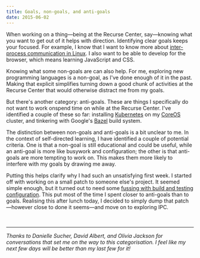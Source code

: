 ```yaml
---
title: Goals, non-goals, and anti-goals
date: 2015-06-02
---
```


When working on a thing—being at the Recurse Center, say—knowing what you want
to get out of it helps with direction. Identifying clear goals keeps your
focused. For example, I know that I want to know more about [inter-process
communication in Linux][linux-ipc]. I also want to be able to develop for the
browser, which means learning JavaScript and CSS.

[linux-ipc]: http://kamalmarhubi.com/blog/2015/06/01/a-list-of-linux-ipc-mechanisms/

Knowing what some non-goals are can also help. For me, exploring new
programming languages is a non-goal, as I've done enough of it in the past.
Making that explicit simplifies turning down a good chunk of activities at the
Recurse Center that would otherwise distract me from my goals.

But there's another category: anti-goals. These are things I specifically do
not want to work onspend time on while at the Recurse Center. I've identified a
couple of these so far: installing [Kubernetes] on my [CoreOS] cluster, and tinkering with
Google's [Bazel] build system.

[bazel]: http://bazel.io/
[kubernetes]: http://kubernetes.io/
[coreos]: https://coreos.com/

The distinction between non-goals and anti-goals is a bit unclear to me. In the
context of self-directed learning, I have identified a couple of potential
criteria. One is that a non-goal is still educational and could be useful,
while an anti-goal is more like busywork and configuration; the other is that
anti-goals are more tempting to work on. This makes them more likely to
interfere with my goals by drawing me away.

Putting this helps clarify why I had such an unsatisfying first week. I started
off with working on a small patch to someone else's project. It seemed simple
enough, but it turned out to need some [fussing with build and testing
configuration][yaks]. This put most of the time I spent closer to anti-goals
than to goals. Realising this after lunch today, I decided to simply dump that
patch—however close to done it seems—and move on to exploring IPC.

[yaks]: http://kamalmarhubi.com/blog/2015/05/27/controlling-the-yak-stack/

<br />

---

_Thanks to Danielle Sucher, David Albert, and Olivia Jackson for conversations
that set me on the way to this categorisation. I feel like my next few days
will be better than my last few for it!_
